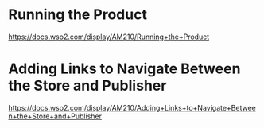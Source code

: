 # Running the Product
https://docs.wso2.com/display/AM210/Running+the+Product

# Adding Links to Navigate Between the Store and Publisher
https://docs.wso2.com/display/AM210/Adding+Links+to+Navigate+Between+the+Store+and+Publisher
